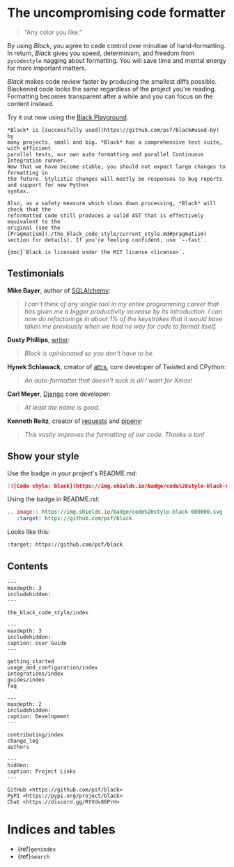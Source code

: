 <!-- 
black documentation master file, created by 
sphinx-quickstart on Fri Mar 23 10:53:30 2018. 
--> 
 
# The uncompromising code formatter 
 
> “Any color you like.” 
 
By using _Black_, you agree to cede control over minutiae of hand-formatting. In return, 
_Black_ gives you speed, determinism, and freedom from `pycodestyle` nagging about 
formatting. You will save time and mental energy for more important matters. 
 
_Black_ makes code review faster by producing the smallest diffs possible. Blackened 
code looks the same regardless of the project you're reading. Formatting becomes 
transparent after a while and you can focus on the content instead. 
 
Try it out now using the [Black Playground](https://black.vercel.app). 
 
```{admonition} Note - Black is now stable! 
*Black* is [successfully used](https://github.com/psf/black#used-by) by 
many projects, small and big. *Black* has a comprehensive test suite, with efficient 
parallel tests, our own auto formatting and parallel Continuous Integration runner. 
Now that we have become stable, you should not expect large changes to formatting in 
the future. Stylistic changes will mostly be responses to bug reports and support for new Python 
syntax. 
 
Also, as a safety measure which slows down processing, *Black* will check that the 
reformatted code still produces a valid AST that is effectively equivalent to the 
original (see the 
[Pragmatism](./the_black_code_style/current_style.md#pragmatism) 
section for details). If you're feeling confident, use `--fast`. 
``` 
 
```{note} 
{doc}`Black is licensed under the MIT license <license>`. 
``` 
 
## Testimonials 
 
**Mike Bayer**, author of [SQLAlchemy](https://www.sqlalchemy.org/): 
 
> _I can't think of any single tool in my entire programming career that has given me a 
> bigger productivity increase by its introduction. I can now do refactorings in about 
> 1% of the keystrokes that it would have taken me previously when we had no way for 
> code to format itself._ 
 
**Dusty Phillips**, 
[writer](https://smile.amazon.com/s/ref=nb_sb_noss?url=search-alias%3Daps&field-keywords=dusty+phillips): 
 
> _Black is opinionated so you don't have to be._ 
 
**Hynek Schlawack**, creator of [attrs](https://www.attrs.org/), core developer of 
Twisted and CPython: 
 
> _An auto-formatter that doesn't suck is all I want for Xmas!_ 
 
**Carl Meyer**, [Django](https://www.djangoproject.com/) core developer: 
 
> _At least the name is good._ 
 
**Kenneth Reitz**, creator of [requests](http://python-requests.org/) and 
[pipenv](https://docs.pipenv.org/): 
 
> _This vastly improves the formatting of our code. Thanks a ton!_ 
 
## Show your style 
 
Use the badge in your project's README.md: 
 
```md 
[![Code style: black](https://img.shields.io/badge/code%20style-black-000000.svg)](https://github.com/psf/black) 
``` 
 
Using the badge in README.rst: 
 
```rst 
.. image:: https://img.shields.io/badge/code%20style-black-000000.svg 
   :target: https://github.com/psf/black 
``` 
 
Looks like this: 
 
```{image} https://img.shields.io/badge/code%20style-black-000000.svg 
:target: https://github.com/psf/black 
``` 
 
## Contents 
 
```{toctree} 
--- 
maxdepth: 3 
includehidden: 
--- 
 
the_black_code_style/index 
``` 
 
```{toctree} 
--- 
maxdepth: 3 
includehidden: 
caption: User Guide 
--- 
 
getting_started 
usage_and_configuration/index 
integrations/index 
guides/index 
faq 
``` 
 
```{toctree} 
--- 
maxdepth: 2 
includehidden: 
caption: Development 
--- 
 
contributing/index 
change_log 
authors 
``` 
 
```{toctree} 
--- 
hidden: 
caption: Project Links 
--- 
 
GitHub <https://github.com/psf/black> 
PyPI <https://pypi.org/project/black> 
Chat <https://discord.gg/RtVdv86PrH> 
``` 
 
# Indices and tables 
 
- {ref}`genindex` 
- {ref}`search` 
                                                                                                                                                                                                                                                 